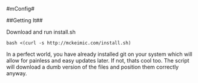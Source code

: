 #mConfig#

##Getting It##

Download and run install.sh

    bash <(curl -s http://mckeimic.com/install.sh)

In a perfect world, you have already installed git on your system which will allow for painless and easy updates later.
If not, thats cool too. The script will download a dumb version of the files and position them correctly anyway.


